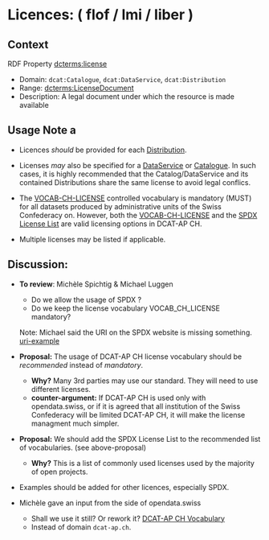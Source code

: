 # Licences: ( flof / lmi / liber )

## Context
RDF Property [dcterms:license](https://www.w3.org/TR/vocab-dcat-3/#Property:resource_license)
  * Domain: `dcat:Catalogue`, `dcat:DataService`, `dcat:Distribution` 
  * Range: [dcterms:LicenseDocument](http://purl.org/dc/terms/LicenseDocument)
  * Description: A legal document under which the resource is made available



## Usage Note a
* Licences *should* be provided for each [Distribution](https://semiceu.github.io/DCAT-AP/releases/3.0.0/#Distribution).
* Licenses *may* also be specified for a [DataService](https://semiceu.github.io/DCAT-AP/releases/3.0.0/#DataService) or [Catalogue](https://semiceu.github.io/DCAT-AP/releases/3.0.0/#Catalogue). In such cases, it is highly recommended that the Catalog/DataService and its contained Distributions share the same license to avoid legal conflics.
* The [VOCAB-CH-LICENSE](https://www.dcat-ap.ch/vocabulary/licenses/20240716.html) controlled vocabulary is mandatory (MUST) for all datasets produced by administrative units of the Swiss Confederacy on. However, both the [VOCAB-CH-LICENSE](https://www.dcat-ap.ch/vocabulary/licenses/20240716.html) and the [SPDX License List](https://spdx.org/licenses/) are valid licensing options in DCAT-AP CH.

* Multiple licenses may be listed if applicable.

## Discussion:

* **To review**: Michèle Spichtig & Michael Luggen
  * Do we allow the usage of SPDX ?
  * Do we keep the license vocabulary VOCAB_CH_LICENSE mandatory?

  Note: Michael said the URI on the SPDX website is missing something. [uri-example](https://prateekvjoshi.com/wp-content/uploads/2014/02/uri-vs-url-vs-urn.jpg)

- **Proposal:** The usage of DCAT-AP CH license vocabulary should be *recommended* instead of *mandatory*.  
  - **Why?** Many 3rd parties may use our standard. They will need to use different licenses. 
  - **counter-argument:** If DCAT-AP CH is used only with opendata.swiss, or if it is agreed that all institution of the Swiss Confederacy will be limited DCAT-AP CH, it will make the license managment much simpler.

- **Proposal:** We should add the SPDX License List to the recommended list of vocabularies.  (see above-proposal)
  - **Why?** This is a list of commonly used licenses used by the majority of open projects. 
  
- Examples should be added for other licences, especially SPDX.

- Michèle gave an input from the side of opendata.swiss
  - Shall we use it still? Or rework it? [DCAT-AP CH Vocabulary](https://dcat-ap.ch/vocabulary/licenses/20210623.html)
  - Instead of domain `dcat-ap.ch`.

